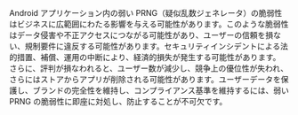 
Android アプリケーション内の弱い PRNG（疑似乱数ジェネレータ）の脆弱性はビジネスに広範囲にわたる影響を与える可能性があります。このような脆弱性はデータ侵害や不正アクセスにつながる可能性があり、ユーザーの信頼を損ない、規制要件に違反する可能性があります。セキュリティインシデントによる法的措置、補償、運用の中断により、経済的損失が発生する可能性があります。
さらに、評判が損なわれると、ユーザー数が減少し、競争上の優位性が失われ、さらにはストアからアプリが削除される可能性があります。ユーザーデータを保護し、ブランドの完全性を維持し、コンプライアンス基準を維持するには、弱い PRNG の脆弱性に即座に対処し、防止することが不可欠です。
